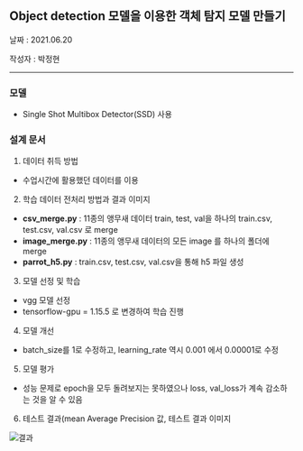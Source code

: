 ## **Object detection** 모델을 이용한 객체 탐지 모델 만들기

날짜 : 2021.06.20

작성자 : 박정현

---

### 모델

- Single Shot Multibox Detector(SSD) 사용

### 설계 문서

1. 데이터 취득 방법
- 수업시간에 활용했던 데이터를 이용

2. 학습 데이터 전처리 방법과 결과 이미지
- **csv_merge.py** : 11종의 앵무새 데이터 train, test, val을 하나의 train.csv, test.csv, val.csv 로 merge 
- **image_merge.py** : 11종의 앵무새 데이터의 모든 image 를 하나의 폴더에 merge
- **parrot_h5.py** : train.csv, test.csv, val.csv을 통해 h5 파일 생성

3. 모델 선정 및 학습
- vgg 모델 선정
- tensorflow-gpu = 1.15.5 로 변경하여 학습 진행

4. 모델 개선
- batch_size를 1로 수정하고, learning_rate 역시 0.001 에서 0.00001로 수정

5. 모델 평가
- 성능 문제로 epoch을 모두 돌려보지는 못하였으나 loss, val_loss가 계속 감소하는 것을 알 수 있음

6. 테스트 결과(mean Average Precision 값, 테스트 결과 이미지

![결과](C:\Users\user\Desktop\결과.png)

